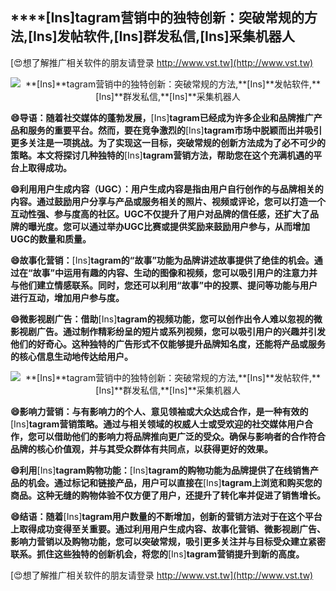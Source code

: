 ## ****[Ins]**tagram营销中的独特创新：突破常规的方法,**[Ins]**发帖软件,**[Ins]**群发私信,**[Ins]**采集机器人**

[😍想了解推广相关软件的朋友请登录 http://www.vst.tw](http://www.vst.tw)

 <center><img src="https://vst.tw/MP4/tuiguang/png/4.png" alt="**[Ins]**tagram营销中的独特创新：突破常规的方法,**[Ins]**发帖软件,**[Ins]**群发私信,**[Ins]**采集机器人"></center>

**😄导语：随着社交媒体的蓬勃发展，**[Ins]**tagram已经成为许多企业和品牌推广产品和服务的重要平台。然而，要在竞争激烈的**[Ins]**tagram市场中脱颖而出并吸引更多关注是一项挑战。为了实现这一目标，突破常规的创新方法成为了必不可少的策略。本文将探讨几种独特的**[Ins]**tagram营销方法，帮助您在这个充满机遇的平台上取得成功。**

**😄利用用户生成内容（UGC）：用户生成内容是指由用户自行创作的与品牌相关的内容。通过鼓励用户分享与产品或服务相关的照片、视频或评论，您可以打造一个互动性强、参与度高的社区。UGC不仅提升了用户对品牌的信任感，还扩大了品牌的曝光度。您可以通过举办UGC比赛或提供奖励来鼓励用户参与，从而增加UGC的数量和质量。**

**😄故事化营销：**[Ins]**tagram的“故事”功能为品牌讲述故事提供了绝佳的机会。通过在“故事”中运用有趣的内容、生动的图像和视频，您可以吸引用户的注意力并与他们建立情感联系。同时，您还可以利用“故事”中的投票、提问等功能与用户进行互动，增加用户参与度。**

**😄微影视剧广告：借助**[Ins]**tagram的视频功能，您可以创作出令人难以忽视的微影视剧广告。通过制作精彩纷呈的短片或系列视频，您可以吸引用户的兴趣并引发他们的好奇心。这种独特的广告形式不仅能够提升品牌知名度，还能将产品或服务的核心信息生动地传达给用户。**

 <center><img src="https://vst.tw/MP4/tuiguang/png/7.png" alt="**[Ins]**tagram营销中的独特创新：突破常规的方法,**[Ins]**发帖软件,**[Ins]**群发私信,**[Ins]**采集机器人"></center>

**😄影响力营销：与有影响力的个人、意见领袖或大众达成合作，是一种有效的**[Ins]**tagram营销策略。通过与相关领域的权威人士或受欢迎的社交媒体用户合作，您可以借助他们的影响力将品牌推向更广泛的受众。确保与影响者的合作符合品牌的核心价值观，并与其受众群体有共同点，以获得更好的效果。**

**😄利用**[Ins]**tagram购物功能：**[Ins]**tagram的购物功能为品牌提供了在线销售产品的机会。通过标记和链接产品，用户可以直接在**[Ins]**tagram上浏览和购买您的商品。这种无缝的购物体验不仅方便了用户，还提升了转化率并促进了销售增长。**

**😄结语：随着**[Ins]**tagram用户数量的不断增加，创新的营销方法对于在这个平台上取得成功变得至关重要。通过利用用户生成内容、故事化营销、微影视剧广告、影响力营销以及购物功能，您可以突破常规，吸引更多关注并与目标受众建立紧密联系。抓住这些独特的创新机会，将您的**[Ins]**tagram营销提升到新的高度。**

[😍想了解推广相关软件的朋友请登录 http://www.vst.tw](http://www.vst.tw)



